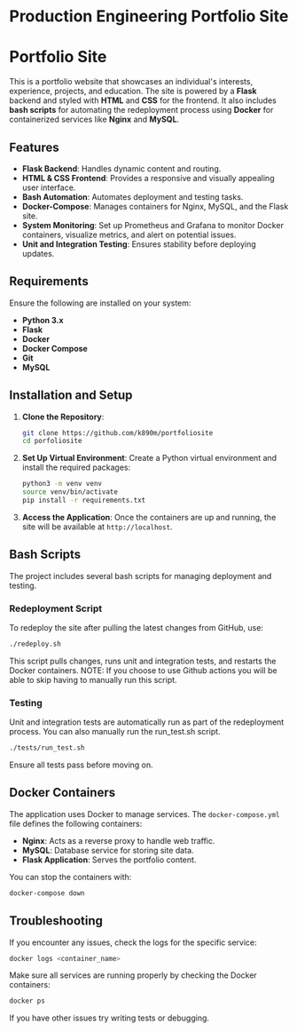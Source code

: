 # Production Engineering Portfolio Site

# Portfolio Site

This is a portfolio website that showcases an individual's interests, experience, projects, and education. The site is powered by a **Flask** backend and styled with **HTML** and **CSS** for the frontend. It also includes **bash scripts** for automating the redeployment process using **Docker** for containerized services like **Nginx** and **MySQL**.

## Features

- **Flask Backend**: Handles dynamic content and routing.
- **HTML & CSS Frontend**: Provides a responsive and visually appealing user interface.
- **Bash Automation**: Automates deployment and testing tasks.
- **Docker-Compose**: Manages containers for Nginx, MySQL, and the Flask site.
- **System Monitoring**: Set up Prometheus and Grafana to monitor Docker containers, visualize metrics, and alert on potential issues.
- **Unit and Integration Testing**: Ensures stability before deploying updates.

## Requirements

Ensure the following are installed on your system:

- **Python 3.x**
- **Flask**
- **Docker**
- **Docker Compose**
- **Git**
- **MySQL**

## Installation and Setup

1. **Clone the Repository**:
   ```bash
   git clone https://github.com/k890m/portfoliosite
   cd porfoliosite
   ```

2. **Set Up Virtual Environment**:
   Create a Python virtual environment and install the required packages:
   ```bash
   python3 -m venv venv
   source venv/bin/activate
   pip install -r requirements.txt
   ```

5. **Access the Application**:
   Once the containers are up and running, the site will be available at `http://localhost`.

## Bash Scripts

The project includes several bash scripts for managing deployment and testing.

### Redeployment Script

To redeploy the site after pulling the latest changes from GitHub, use:

```bash
./redeploy.sh
```

This script pulls changes, runs unit and integration tests, and restarts the Docker containers. NOTE: If you choose to use Github actions you will be able to skip having to manually run this script.

### Testing

Unit and integration tests are automatically run as part of the redeployment process. You can also manually run the run_test.sh script.

```bash
./tests/run_test.sh
```

Ensure all tests pass before moving on.

## Docker Containers

The application uses Docker to manage services. The `docker-compose.yml` file defines the following containers:

- **Nginx**: Acts as a reverse proxy to handle web traffic.
- **MySQL**: Database service for storing site data.
- **Flask Application**: Serves the portfolio content.

You can stop the containers with:

```bash
docker-compose down
```

## Troubleshooting

If you encounter any issues, check the logs for the specific service:

```bash
docker logs <container_name>
```

Make sure all services are running properly by checking the Docker containers:

```bash
docker ps
```

If you have other issues try writing tests or debugging.

